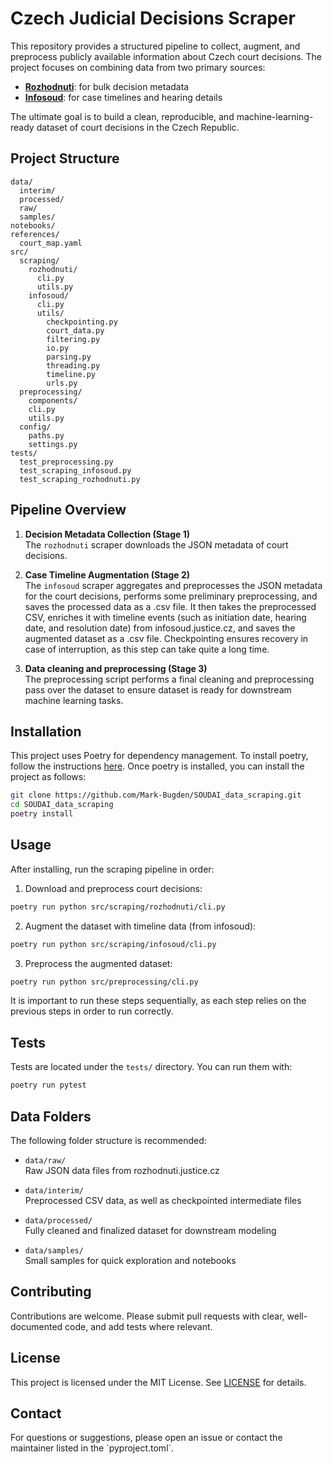 # Czech Judicial Decisions Scraper

This repository provides a structured pipeline to collect, augment, and preprocess publicly available information about Czech court decisions. The project focuses on combining data from two primary sources:

- **[Rozhodnuti](https://rozhodnuti.justice.cz)**: for bulk decision metadata
- **[Infosoud](https://infosoud.justice.cz)**: for case timelines and hearing details

The ultimate goal is to build a clean, reproducible, and machine-learning-ready dataset of court decisions in the Czech Republic.

## Project Structure

```
data/
  interim/
  processed/
  raw/
  samples/
notebooks/
references/
  court_map.yaml
src/
  scraping/
    rozhodnuti/
      cli.py
      utils.py
    infosoud/
      cli.py
      utils/
        checkpointing.py
        court_data.py
        filtering.py
        io.py
        parsing.py
        threading.py
        timeline.py
        urls.py
  preprocessing/
    components/
    cli.py
    utils.py
  config/
    paths.py
    settings.py
tests/
  test_preprocessing.py
  test_scraping_infosoud.py
  test_scraping_rozhodnuti.py

```

## Pipeline Overview

1. **Decision Metadata Collection (Stage 1)**  
   The `rozhodnuti` scraper downloads the JSON metadata of court decisions.

2. **Case Timeline Augmentation (Stage 2)**  
   The `infosoud` scraper aggregates and preprocesses the JSON metadata for the court decisions, performs some preliminary preprocessing, and saves the processed data as a .csv file. It then takes the preprocessed CSV, enriches it with timeline events (such as initiation date, hearing date, and resolution date) from infosoud.justice.cz, and saves the augmented dataset as a .csv file. Checkpointing ensures recovery in case of interruption, as this step can take quite a long time.

3. **Data cleaning and preprocessing (Stage 3)**  
   The preprocessing script performs a final cleaning and preprocessing pass over the dataset to ensure dataset is ready for downstream machine learning tasks.

## Installation

This project uses Poetry for dependency management. To install poetry, follow the instructions [here](https://python-poetry.org/docs/). 
Once poetry is installed, you can install the project as follows:

```bash
git clone https://github.com/Mark-Bugden/SOUDAI_data_scraping.git
cd SOUDAI_data_scraping
poetry install
```

## Usage

After installing, run the scraping pipeline in order:

1. Download and preprocess court decisions:

```bash
poetry run python src/scraping/rozhodnuti/cli.py
```

2. Augment the dataset with timeline data (from infosoud):

```bash
poetry run python src/scraping/infosoud/cli.py
```

3. Preprocess the augmented dataset:

```bash
poetry run python src/preprocessing/cli.py
```

It is important to run these steps sequentially, as each step relies on the previous steps in order to run correctly. 

## Tests

Tests are located under the `tests/` directory. You can run them with:

```bash
poetry run pytest
```

## Data Folders

The following folder structure is recommended:

- `data/raw/`  
  Raw JSON data files from rozhodnuti.justice.cz

- `data/interim/`  
  Preprocessed CSV data, as well as checkpointed intermediate files

- `data/processed/`  
  Fully cleaned and finalized dataset for downstream modeling

- `data/samples/`  
  Small samples for quick exploration and notebooks

## Contributing

Contributions are welcome. Please submit pull requests with clear, well-documented code, and add tests where relevant.

## License

This project is licensed under the MIT License. See [LICENSE](LICENSE) for details.

## Contact

For questions or suggestions, please open an issue or contact the maintainer listed in the \`pyproject.toml\`.
